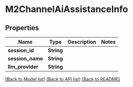 # M2ChannelAiAssistanceInfo

## Properties

Name | Type | Description | Notes
------------ | ------------- | ------------- | -------------
**session_id** | **String** |  | 
**session_name** | **String** |  | 
**llm_provider** | **String** |  | 

[[Back to Model list]](../README.md#documentation-for-models) [[Back to API list]](../README.md#documentation-for-api-endpoints) [[Back to README]](../README.md)


